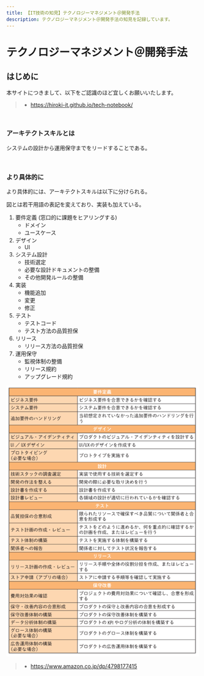 ```yaml
---
title: 【IT技術の知見】テクノロジーマネジメント＠開発手法
description: テクノロジーマネジメント＠開発手法の知見を記録しています。
---
```


# テクノロジーマネジメント＠開発手法

## はじめに

本サイトにつきまして、以下をご認識のほど宜しくお願いいたします。

> - https://hiroki-it.github.io/tech-notebook/

<br>

### アーキテクトスキルとは

システムの設計から運用保守までをリードすることである。

<br>

### より具体的に

より具体的には、アーキテクトスキルは以下に分けられる。

図とは若干用語の表記を変えており、実装も加えている。

1. 要件定義 (窓口的に課題をヒアリングする)
   - ドメイン
   - ユースケース
2. デザイン
   - UI
3. システム設計
   - 技術選定
   - 必要な設計ドキュメントの整備
   - その他開発ルールの整備
4. 実装
   - 機能追加
   - 変更
   - 修正
5. テスト
   - テストコード
   - テスト方法の品質担保
6. リリース
   - リリース方法の品質担保
7. 運用保守
   - 監視体制の整備
   - リリース規約
   - アップグレード規約

![project-management-skills_2](https://raw.githubusercontent.com/hiroki-it/tech-notebook-images/master/images/project-management-skills_2.png)

> - https://www.amazon.co.jp/dp/4798177415

<br>
